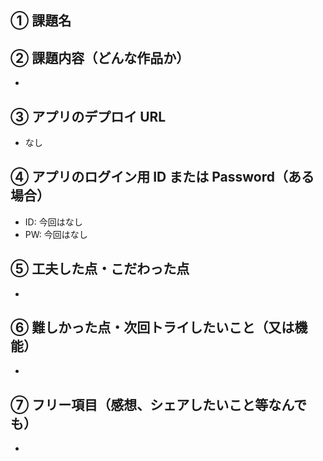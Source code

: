 ## ① 課題名



## ② 課題内容（どんな作品か）

- 

## ③ アプリのデプロイ URL

- なし

## ④ アプリのログイン用 ID または Password（ある場合）

- ID: 今回はなし
- PW: 今回はなし

## ⑤ 工夫した点・こだわった点

- 

## ⑥ 難しかった点・次回トライしたいこと（又は機能）

- 

## ⑦ フリー項目（感想、シェアしたいこと等なんでも）

- 

